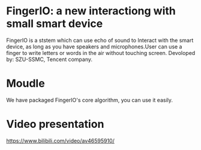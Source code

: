 ﻿# FingerIO: a new interactiong with small smart device
FingerIO is a ststem which can use echo of sound to Interact with the smart device, as long as you have speakers and microphones.User can use a finger to write letters or words in the air without touching screen.
Devoloped by: SZU-SSMC, Tencent company.

# Moudle
We have packaged FingerIO's core algorithm, you can use it easily.

# Video presentation
https://www.bilibili.com/video/av46595910/
